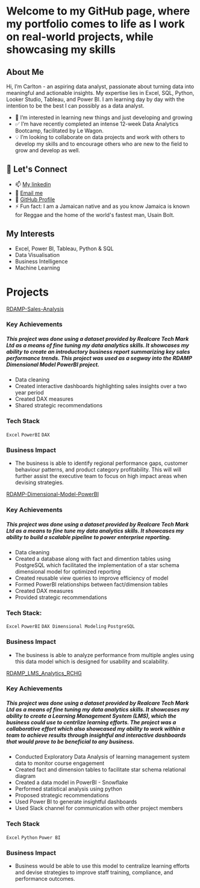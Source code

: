 # Welcome to my GitHub page, where my portfolio comes to life as I work on real-world projects, while showcasing my skills

## About Me

Hi, I’m Carlton - an aspiring data analyst, passionate about turning data into meaningful and actionable insights. My expertise lies in Excel, SQL, Python, Looker Studio, Tableau, and Power BI. I am learning day by day with the intention to be the best I can possibly as a data analyst.
- 📖 I’m interested in learning new things and just developing and growing
- ✅ I’m have recently completed an intense 12-week Data Analytics Bootcamp, facilitated by Le Wagon.
- 💡 I’m looking to collaborate on data projects and work with others to develop my skills and to encourage others who are new to the field to grow and develop as well.
## 🤝 Let's Connect
- 📫 [My linkedin](http://www.linkedin.com/in/carlton-francis-967435314)
- 📧 [Email me](https://mail.google.com/mail/u/0/?fs=1&tf=cm&to=dymnfrncs@gmail.com)
- 🔗 [GitHub Profile](https://github.com/Carlton756)
- ⚡ Fun fact: I am a Jamaican native and as you know Jamaica is known for Reggae and the home of the world's fastest man, Usain Bolt.
  
## My Interests
- Excel, Power BI, Tableau, Python & SQL
- Data Visualisation
- Business Intelligence
- Machine Learning

# Projects
[RDAMP-Sales-Analysis](https://github.com/Carlton756/RDAMP-Sales-Analysis)
### Key Achievements
##### This project was done using a dataset provided by ***Realcare Tech Mark Ltd*** as a means of fine tuning my data analytics skills. It showcases my ability to create an introductory business report summarizing key sales performance trends. This project was used as a segway into the RDAMP Dimensional Model PowerBI project.
- Data cleaning
- Created interactive dashboards highlighting sales insights over a two year period
- Created DAX measures
- Shared strategic recommendations

### Tech Stack
```Excel``` ```PowerBI``` ```DAX```

### Business Impact
- The business is able to identify regional performance gaps, customer behaviour patterns, and product category profitability. This will will further assist the executive team to focus on high impact areas when devising strategies.
  
[RDAMP-Dimensional-Model-PowerBI](https://github.com/Carlton756/RDAMP-Dimensional-Model-PowerBI)
### Key Achievements
##### This project was done using a dataset provided by ***Realcare Tech Mark Ltd*** as a means to fine tune my data analytics skills. It showcases my ability to build a scalable pipeline to power enterprise reporting.
- Data cleaning
- Created a database along with fact and dimention tables using PostgreSQL which facilitated the implementation of a star schema dimensional model for optimized reporting
- Created reusable view queries to improve efficiency of model
- Formed PowerBI relationships between fact/dimension tables
- Created DAX measures
- Provided strategic recommendations

### Tech Stack:
```Excel``` ```PowerBI``` ```DAX Dimensional Modeling``` ```PostgreSQL```

### Business Impact
- The business is able to analyze performance from multiple angles using this data model which is designed for usability and scalability.

[RDAMP_LMS_Analytics_RCHG](https://github.com/Carlton756/RDAMP_LMS_Analytics_RCHG) 
### Key Achievements
##### This project was done using a dataset provided by ***Realcare Tech Mark Ltd*** as a means of fine tuning my data analytics skills. It showcases my ability to create a Learning Management System (LMS), which the business could use to centrlize learning efforts. The project was a collaborative effort which also showcased my ability to work within a team to achieve results through insightful and interactive dashboards that would prove to be beneficial to any business.

- Conducted Exploratory Data Analysis of learning management system data to monitor course engagement
- Created fact and dimension tables to facilitate star schema relational diagram
- Created a data model in PowerBI - Snowflake
- Performed statistical analysis using python
- Proposed strategic recommendations
- Used Power BI to generate insightful dashboards
- Used Slack channel for communication with other project members

### Tech Stack
```Excel``` ```Python``` ```Power BI```

### Business Impact
- Business would be able to use this model to centralize learning efforts and devise strategies to improve staff training, compliance, and performance outcomes.


